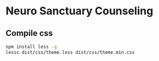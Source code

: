 # Neuro Sanctuary Counseling

## Compile css

```bash
npm install less -g
lessc dist/css/theme.less dist/css/theme.min.css
```